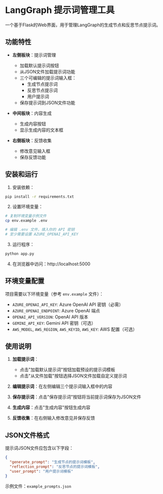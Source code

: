 # LangGraph 提示词管理工具

一个基于Flask的Web界面，用于管理LangGraph的生成节点和反思节点提示词。

## 功能特性

- **左侧板块**：提示词管理
  - 加载默认提示词按钮
  - 从JSON文件加载提示词功能
  - 三个可编辑的提示词输入框：
    - 生成节点提示词
    - 反思节点提示词  
    - 用户提示词
  - 保存提示词到JSON文件功能

- **中间板块**：内容生成
  - 生成内容按钮
  - 显示生成内容的文本框

- **右侧板块**：反馈收集
  - 修改意见输入框
  - 保存反馈功能

## 安装和运行

1. 安装依赖：
```bash
pip install -r requirements.txt
```

2. 设置环境变量：
```bash
# 复制环境变量示例文件
cp env.example .env

# 编辑 .env 文件，填入你的 API 密钥
# 至少需要设置 AZURE_OPENAI_API_KEY
```

3. 运行程序：
```bash
python app.py
```

4. 在浏览器中访问：http://localhost:5000

## 环境变量配置

项目需要以下环境变量（参考 `env.example` 文件）：

- `AZURE_OPENAI_API_KEY`: Azure OpenAI API 密钥（必需）
- `AZURE_OPENAI_ENDPOINT`: Azure OpenAI 端点
- `OPENAI_API_VERSION`: OpenAI API 版本
- `GEMINI_API_KEY`: Gemini API 密钥（可选）
- `AWS_MODEL`, `AWS_REGION`, `AWS_KEYID`, `AWS_KEY`: AWS 配置（可选）

## 使用说明

1. **加载提示词**：
   - 点击"加载默认提示词"按钮加载预设的提示词模板
   - 点击"从文件加载"按钮选择JSON文件加载自定义提示词
   
2. **编辑提示词**：在左侧编辑三个提示词输入框中的内容

3. **保存提示词**：点击"保存提示词"按钮将当前提示词保存为JSON文件

4. **生成内容**：点击"生成内容"按钮生成内容

5. **反馈收集**：在右侧输入修改意见并保存反馈

## JSON文件格式

提示词JSON文件应包含以下字段：
```json
{
  "generate_prompt": "生成节点的提示词模板",
  "reflection_prompt": "反思节点的提示词模板", 
  "user_prompt": "用户提示词模板"
}
```

示例文件：`example_prompts.json`
